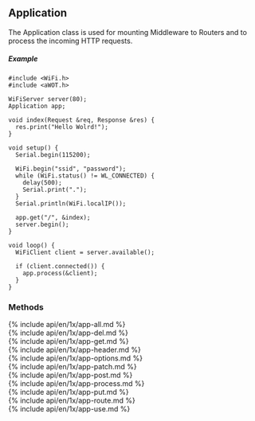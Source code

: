 <h2 id="app">Application</h2>
The Application class is used for mounting Middleware to Routers and to process the incoming HTTP requests.

##### Example

```arduino
#include <WiFi.h>
#include <aWOT.h>

WiFiServer server(80);
Application app;

void index(Request &req, Response &res) {
  res.print("Hello Wolrd!");
}

void setup() {
  Serial.begin(115200);

  WiFi.begin("ssid", "password");
  while (WiFi.status() != WL_CONNECTED) {
    delay(500);
    Serial.print(".");
  }
  Serial.println(WiFi.localIP());

  app.get("/", &index);
  server.begin();
}

void loop() {
  WiFiClient client = server.available();

  if (client.connected()) {
    app.process(&client);
  }
}
```

<h3 id='app.methods'>Methods</h3>

<section markdown="1">
  {% include api/en/1x/app-all.md %}
</section>

<section markdown="1">
  {% include api/en/1x/app-del.md %}
</section>

<section markdown="1">
  {% include api/en/1x/app-get.md %}
</section>

<section markdown="1">
  {% include api/en/1x/app-header.md %}
</section>

<section markdown="1">
  {% include api/en/1x/app-options.md %}
</section>

<section markdown="1">
  {% include api/en/1x/app-patch.md %}
</section>

<section markdown="1">
  {% include api/en/1x/app-post.md %}
</section>

<section markdown="1">
  {% include api/en/1x/app-process.md %}
</section>

<section markdown="1">
  {% include api/en/1x/app-put.md %}
</section>

<section markdown="1">
  {% include api/en/1x/app-route.md %}
</section>

<section markdown="1">
  {% include api/en/1x/app-use.md %}
</section>


